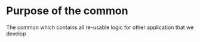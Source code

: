 # Purpose of the common

The common which contains all re-usable logic for other application that we develop

